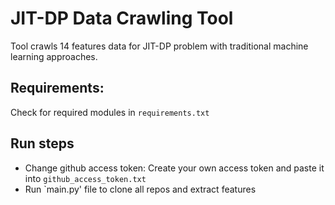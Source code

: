 # JIT-DP Data Crawling Tool

Tool crawls 14 features data for JIT-DP problem with traditional machine learning approaches.

## Requirements:

Check for required modules in `requirements.txt`

## Run steps

-   Change github access token: Create your own access token and paste it into `github_access_token.txt`
-   Run `main.py' file to clone all repos and extract features
